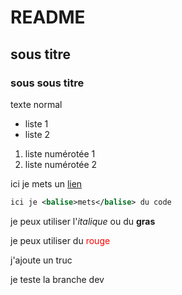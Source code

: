 # README
## sous titre
### sous sous titre
texte normal

- liste 1
- liste 2

1. liste numérotée 1
1. liste numérotée 2

ici je mets un [lien](www.unige.ch)

```xml
ici je <balise>mets</balise> du code
```

je peux utiliser l'_italique_ ou du **gras** 

je peux utiliser du <span style="color:red">rouge

j'ajoute un truc

je teste la branche dev